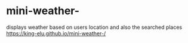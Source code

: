 # mini-weather-
displays weather based  on users location and also the searched places
https://king-elu.github.io/mini-weather-/
